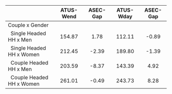 
|                      |    ATUS-Wend |     ASEC-Gap |    ATUS-Wday |     ASEC-Gap |
| -------------------- | :----------: | :----------: | :----------: | :----------: |
| Couple x Gender      |              |              |              |              |
| &nbsp;&nbsp;Single Headed HH x Men |       154.87 |         1.78 |       112.11 |        -0.89 |
| &nbsp;&nbsp;Single Headed HH x Women |       212.45 |        -2.39 |       189.80 |        -1.39 |
| &nbsp;&nbsp;Couple Headed HH x Men |       203.59 |        -8.37 |       143.39 |         4.92 |
| &nbsp;&nbsp;Couple Headed HH x Women |       261.01 |        -0.49 |       243.73 |         8.28 |

